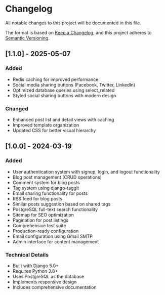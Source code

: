 # Changelog

All notable changes to this project will be documented in this file.

The format is based on [Keep a Changelog](https://keepachangelog.com/en/1.0.0/),
and this project adheres to [Semantic Versioning](https://semver.org/spec/v2.0.0.html).

## [1.1.0] - 2025-05-07

### Added
- Redis caching for improved performance
- Social media sharing buttons (Facebook, Twitter, LinkedIn)
- Optimized database queries using select_related
- Styled social sharing buttons with modern design

### Changed
- Enhanced post list and detail views with caching
- Improved template organization
- Updated CSS for better visual hierarchy

## [1.0.0] - 2024-03-19

### Added
- User authentication system with signup, login, and logout functionality
- Blog post management (CRUD operations)
- Comment system for blog posts
- Tag system using django-taggit
- Email sharing functionality for posts
- RSS feed for blog posts
- Similar posts suggestion based on shared tags
- PostgreSQL full-text search functionality
- Sitemap for SEO optimization
- Pagination for post listings
- Comprehensive test suite
- Production-ready configuration
- Email configuration using Gmail SMTP
- Admin interface for content management

### Technical Details
- Built with Django 5.0+
- Requires Python 3.8+
- Uses PostgreSQL as the database
- Implements responsive design
- Includes comprehensive documentation 